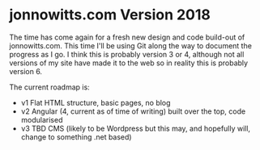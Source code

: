 # jonnowitts.com Version 2018
The time has come again for a fresh new design and code build-out of jonnowitts.com. This time I'll be using Git along the way to document the progress as I go. I think this is probably version 3 or 4, although not all versions of my site have made it to the web so in reality this is probably version 6.

The current roadmap is:
* v1 Flat HTML structure, basic pages, no blog
* v2 Angular (4, current as of time of writing) built over the top, code modularised
* v3 TBD CMS (likely to be Wordpress but this may, and hopefully will, change to something .net based)
